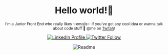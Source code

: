 <div align="center">
  <h1> Hello world!👋</h1>

  <sub>
   <p>I'm a Junior Front End who really likes ✨emojis✨ If you've got any cool idea or wanna talk about code stuff 👀 @me on <a target="_blank" href="https://twitter.com/gerig_thamara">Twitah</a>!</p>
  </sub>

  <a class="header-badge" target="_blank" href="https://www.linkedin.com/in/thamaragerigr/">
     <img alt="LinkedIn Profile" src="https://img.shields.io/badge/style--5eba00.svg?label=LinkedIn&logo=linkedin&style=social">
  </a>
  
  <a class="header-badge" target="_blank" href="https://twitter.com/gerig_thamara">
    <img alt="Twitter Follow" src="https://img.shields.io/twitter/follow/gerig_thamara?style=social">
  </a>
<div>

![Readme](https://github.com/thamaragerigr/thamaragerigr/blob/master/Readme.png)
